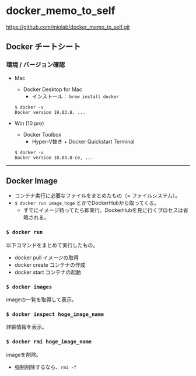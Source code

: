 # docker_memo_to_self

https://github.com/miolab/docker_memo_to_self.git

## Docker チートシート

### 環境 / バージョン確認

- Mac
  - Docker Desktop for Mac
    - インストール： `brew install docker`
  ```
  $ docker -v
  Docker version 19.03.8, ...
  ```


- Win (10 pro)
  - Docker Toolbox
    - Hyper-V抜き + Docker Quickstart Terminal
  ```
  $ docker -v
  Docker version 18.03.0-ce, ...
  ```

---

## Docker Image

- コンテナ実行に必要なファイルをまとめたもの（= ファイルシステム）。
- `$ docker run image_hoge` とかでDockerHubから取ってくる。
  - すでにイメージ持ってたら即実行。DockerHubを見に行くプロセスは省略される。

### `$ docker run`

以下コマンドをまとめて実行したもの。

- docker pull    イメージの取得
- docker create  コンテナの作成
- docker start   コンテナの起動

### `$ docker images`

imageの一覧を取得して表示。

### `$ docker inspect hoge_image_name`

詳細情報を表示。

### `$ docker rmi hoge_image_name`

imageを削除。

- 強制削除するなら、`rmi -f`

